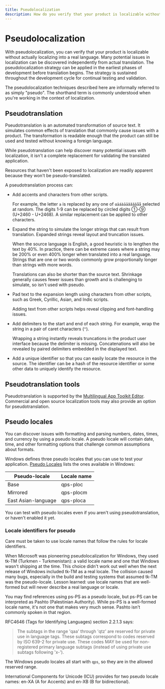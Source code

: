 ```yaml
---
title: Pseudolocalization
description: How do you verify that your product is localizable without actually localizing into a real language? By faking it with pseudolocalization.
---
```


# Pseudolocalization

With pseudolocalization, you can verify that your product is localizable without actually localizing into a real language.
Many potential issues in localization can be discovered independently from actual translation.
The pseudolocalization strategy can be applied in the earliest phases of development before translation begins.
The strategy is sustained throughout the development cycle for continual testing and validation.

The pseudolocalization techniques described here are informally referred to as simply "pseudo".
The shorthand term is commonly understood when you're working in the context of localization.

## Pseudotranslation

Pseudotranslation is an automated transformation of source text.
It simulates common effects of translation that commonly cause issues with a product.
The transformation is readable enough that the product can still be used and tested without knowing a foreign language.

While pseudotranslation can help discover many potential issues with localization, it isn't a complete replacement for validating the translated application.

Resources that haven't been exposed to localization are readily apparent because they won't be pseudo-translated.

A pseudotranslation process can:

- Add accents and characters from other scripts.

  For example, the letter `a` is replaced by any one of `αäáàāāǎǎăăåå` selected at random.
  The digits 1-9 can be replaced by circled digits &#x2460;-&#x2468; (U+2460 - U+2468).
  A similar replacement can be applied to other characters.

- Expand the string to simulate the longer strings that can result from translation.
  Expanded strings reveal layout and truncation issues.

  When the source language is English, a good heuristic is to lengthen the text by 40%.
  In practice, there can be extreme cases where a string may be 200% or even 400% longer when translated into a real language.
  Strings that are one or two words commonly grow proportionally longer than strings with more words.

  Translations can also be shorter than the source text.
  Shrinkage generally causes fewer issues than growth and is challenging to simulate, so isn't used with pseudo.

- Pad text to the expansion length using characters from other scripts, such as Greek, Cyrillic, Asian, and Indic scripts.

  Adding text from other scripts helps reveal clipping and font-handling issues.

- Add delimiters to the start and end of each string.
  For example, wrap the string in a pair of caret characters (`^`).

  Wrapping a string instantly reveals truncations in the product user interface because the delimiter is missing.
  Concatenations will also be revealed by paired delimiters embedded in the displayed text.

- Add a unique identifier so that you can easily locate the resource in the source.
  The identifier can be a hash of the resource identifier or some other data to uniquely identify the resource.

## Pseudotranslation tools

Pseudotranslation is supported by the [Multilingual App Toolkit Editor](https://developer.microsoft.com/windows/downloads/multilingual-app-toolkit/).
Commercial and open source localization tools may also provide an option for pseudotranslation.

## Pseudo locales

You can discover issues with formatting and parsing numbers, dates, times, and currency by using a pseudo locale.
A pseudo locale will contain date, time, and other formatting options that challenge common assumptions about formats.

Windows defines three pseudo locales that you can use to test your application.
[Pseudo Locales](/windows/win32/intl/pseudo-locales) lists the ones available in Windows:

| Pseudo-locale | Locale name |
| --- | --- |
| Base                | qps-ploc  |
| Mirrored            | qps-plocm |
| East Asian-language | qps-ploca |

You can test with pseudo locales even if you aren't using pseudotranslation, or haven't enabled it yet.  
<!-- Does CLDR include pseudo locales? -->

### Locale identifiers for pseudo

Care must be taken to use locale names that follow the rules for locale identifiers.

When Microsoft was pioneering pseudolocalization for Windows, they used tk-TM (Turkmen - Turkmenistan):
a valid locale name and one that Windows wasn't shipping at the time.
This choice didn't work out well when the next release of Windows included tk-TM as a real locale.
The collision caused many bugs, especially in the build and testing systems that assumed tk-TM was the pseudo-locale.
Lesson learned: use locale names that are well-formed but will never describe a real language or locale.

<!--
This story is told in "One of my colleagues is the "Pseudo Man" (a rich source of puns in conversation!)"
on Michael Kaplan's MSDN blog, which was unfortunately lost when MSDN blogs were decommissioned.

The text of Michael's blogs are available (without images) at
http://archives.miloush.net/michkap/archive/2011/04/11/10152035.html
 -->

You may find references using ps-PS as a pseudo locale, but ps-PS can be interpreted as Pashto (Palestinian Authority).
While ps-PS is a well-formed locale name, it's not one that makes very much sense.
Pashto isn't commonly spoken in that region.

RFC4646 (Tags for Identifying Languages) section 2.2.1.3 says:

> The subtags in the range 'qaa' through 'qtz' are reserved for private use in language tags.
> These subtags correspond to codes reserved by ISO 639-2 for private use.
> These codes MAY be used for non-registered primary language subtags (instead of using private use subtags following 'x-').

The Windows pseudo locales all start with `qps`, so they are in the allowed reserved range.

International Components for Unicode (ICU) provides for two pseudo locale names: en-XA (A for Accents) and en-XB (B for bidirectional).

